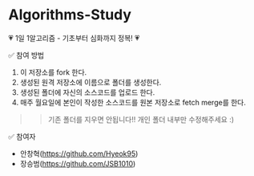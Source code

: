 # Algorithms-Study

💗 1일 1알고리즘 - 기초부터 심화까지 정복! 💗

✅ 참여 방법
1. 이 저장소를 fork 한다.
2. 생성된 원격 저장소에 이름으로 폴더를 생성한다.
3. 생성된 폴더에 자신의 소스코드를 업로드 한다.
4. 매주 월요일에 본인이 작성한 소스코드를 원본 저장소로 fetch merge를 한다.

>> 기존 폴더를 지우면 안됩니다!! 개인 폴더 내부만 수정해주세요 :)

✅ 참여자
* 안창혁(https://github.com/Hyeok95)
* 장승범(https://github.com/JSB1010)
